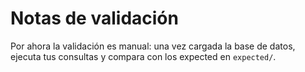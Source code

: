 # Notas de validación
Por ahora la validación es manual: una vez cargada la base de datos, ejecuta tus consultas y compara con los expected en `expected/`.